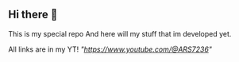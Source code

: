 ## Hi there 👋
This is my special repo
And here will my stuff that im developed yet.

All links are in my YT! *"https://www.youtube.com/@ARS7236"*

<!--
**ARS7236/ARS7236** is a ✨ _special_ ✨ repository because its `README.md` (this file) appears on your GitHub profile.

Here are some ideas to get you started:

- 🔭 I’m currently working on ...
- 🌱 I’m currently learning ...
- 👯 I’m looking to collaborate on ...
- 🤔 I’m looking for help with ...
- 💬 Ask me about ...
- 📫 How to reach me: ...
- 😄 Pronouns: ...
- ⚡ Fun fact: ...
-->
